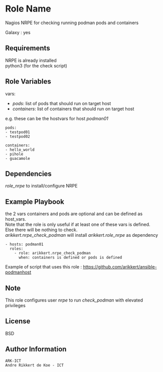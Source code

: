 Role Name
=========

Nagios NRPE for checking running podman pods and containers

Galaxy : yes

Requirements
------------

NRPE is already installed  
python3 (for the check script)

Role Variables
--------------

vars:

- *pods*: list of pods that should run on target host
- *containers*: list of containers that should run on target host

e.g. these can be the hostvars for host *podman01*

    pods:
    - testpod01
    - testpod02

    containers:
    - hello_world
    - pihole
    - guacamole

Dependencies
------------

*role_nrpe* to install/configure NRPE

Example Playbook
----------------

the 2 vars containers and pods are optional and can be defined as host_vars.  
Note that the role is only useful if at least one of these vars is defined.  
Else there will be nothing to check.  
*arikkert.nrpe_check_podman* will install *arikkert.role_nrpe* as dependency

    - hosts: podman01
      roles:
        - role: arikkert.nrpe_check_podman
          when: containers is defined or pods is defined

Example of script that uses this role : https://github.com/arikkert/ansible-podmanhost

Note
-------

This role configures user *nrpe* to run *check_podman* with elevated privileges

License
-------

BSD

Author Information
------------------

    ARK-ICT
    Andre Rikkert de Koe - ICT

